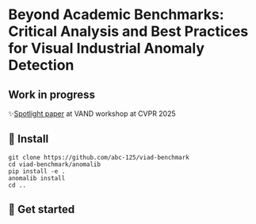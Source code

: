 # Beyond Academic Benchmarks: Critical Analysis and Best Practices for Visual Industrial Anomaly Detection

## Work in progress

✨[Spotlight paper](https://arxiv.org/abs/2503.23451) at VAND workshop at CVPR 2025


## 🔧 Install
```
git clone https://github.com/abc-125/viad-benchmark
cd viad-benchmark/anomalib
pip install -e .
anomalib install
cd ..
```

## 🚀 Get started
